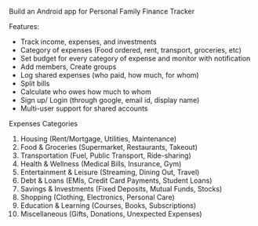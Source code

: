 Build an Android app for Personal Family Finance Tracker

Features:
- Track income, expenses, and investments
- Category of expenses (Food ordered, rent, transport, groceries,  etc)
- Set budget for every category of expense and monitor with notification
- Add members, Create groups 
- Log shared expenses (who paid, how much, for whom) 
- Split bills
- Calculate who owes how much to whom
- Sign up/ Login (through google, email id, display name)
- Multi-user support for shared accounts


Expenses Categories
1. Housing  (Rent/Mortgage, Utilities, Maintenance)
2. Food & Groceries  (Supermarket, Restaurants, Takeout)
3. Transportation  (Fuel, Public Transport, Ride-sharing)
4. Health & Wellness  (Medical Bills, Insurance, Gym)
5. Entertainment & Leisure  (Streaming, Dining Out, Travel)
6. Debt & Loans  (EMIs, Credit Card Payments, Student Loans)
7. Savings & Investments  (Fixed Deposits, Mutual Funds, Stocks)
8. Shopping  (Clothing, Electronics, Personal Care)
9. Education & Learning  (Courses, Books, Subscriptions)
10. Miscellaneous  (Gifts, Donations, Unexpected Expenses)
